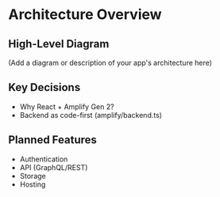 # Architecture Overview

## High-Level Diagram

(Add a diagram or description of your app's architecture here)

## Key Decisions
- Why React + Amplify Gen 2?
- Backend as code-first (amplify/backend.ts)

## Planned Features
- Authentication
- API (GraphQL/REST)
- Storage
- Hosting 